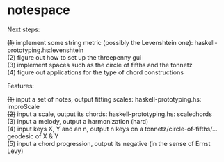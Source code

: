 # notespace

Next steps:

~~(1)~~ implement some string metric (possibly the Levenshtein one): haskell-prototyping.hs:levenshtein  
(2) figure out how to set up the threepenny gui  
(3) implement spaces such as the circle of fifths and the tonnetz  
(4) figure out applications for the type of chord constructions  

Features:

~~(1)~~ input a set of notes, output fitting scales: haskell-prototyping.hs: improScale  
~~(2)~~ input a scale, output its chords: haskell-prototyping.hs: scalechords  
(3) input a melody, output a harmonization (hard)  
(4) input keys X, Y and an n, output n keys on a tonnetz/circle-of-fifths/... geodesic of X & Y  
(5) input a chord progression, output its negative (in the sense of Ernst Levy)  
